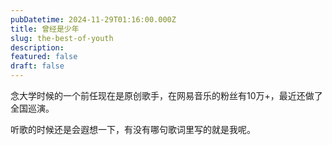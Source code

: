 ```yaml
---
pubDatetime: 2024-11-29T01:16:00.000Z
title: 曾经是少年
slug: the-best-of-youth
description: 
featured: false
draft: false
---
```


念大学时候的一个前任现在是原创歌手，在网易音乐的粉丝有10万+，最近还做了全国巡演。

听歌的时候还是会遐想一下，有没有哪句歌词里写的就是我呢。